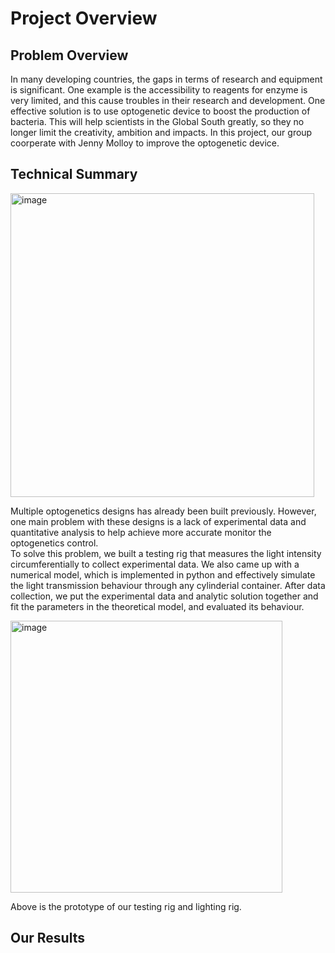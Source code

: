 # Project Overview

## Problem Overview

In many developing countries, the gaps in terms of research and equipment is significant. One example is the accessibility to reagents for enzyme is very limited, and this cause troubles in their research and development. One effective solution is to use optogenetic device to boost the production of bacteria. This will help scientists in the Global South greatly, so they no longer limit the creativity, ambition and impacts. In this project, our group coorperate with Jenny Molloy to improve the optogenetic device.

## Technical Summary

<img width="486" alt="image" src="https://github.com/ArnavKoshy/GM2-OptogeneticControl/assets/71087503/ff8c2e23-a962-44b2-bfcb-e98c5cec0e04">  

Multiple optogenetics designs has already been built previously. However, one main problem with these designs is a lack of experimental data and quantitative analysis to help achieve more accurate monitor the optogenetics control.  
To solve this problem, we built a testing rig that measures the light intensity circumferentially to collect experimental data. We also came up with a numerical model, which is implemented in python and effectively simulate the light transmission behaviour through any cylinderial container. 
After data collection, we put the experimental data and analytic solution together and fit the parameters in the theoretical model, and evaluated its behaviour.

<img width="435" alt="image" src="https://github.com/ArnavKoshy/GM2-OptogeneticControl/assets/71087503/57589961-238e-432e-9f85-0873cca0a990">

Above is the prototype of our testing rig and lighting rig. 


## Our Results

